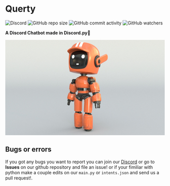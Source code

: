 # Querty
![Discord](https://img.shields.io/discord/894937415607779349?label=Discord&logo=Discord) ![GitHub repo size](https://img.shields.io/github/repo-size/Astrocore-team/Querty?label=Repository%20size&logo=Github) ![GitHub commit activity](https://img.shields.io/github/commit-activity/w/astrocore-team/Querty?color=%23ff7700&label=Commits&logo=git)
![GitHub watchers](https://img.shields.io/github/watchers/astrocore-team/Querty?color=%234f1db3&label=Currently%20Viewing)

**A Discord Chatbot made in Discord.py🤖**

<p style="text-align:center;"><img src="https://github.com/astrocore-team/Querty/blob/main/Assets/QuertyLogo.png?raw=true" alt="Logo" style="height: 300px; width:600px;"></p>

## Bugs or errors
If you got any bugs you want to report you can join our [Discord](https://discord.gg/8aVJtkpk2j) or go to **Issues** on our github repository and file an issue!
or if your fimiliar with python make a couple edits on our ``main.py`` or ``intents.json`` and send us a pull request!.
<p>


